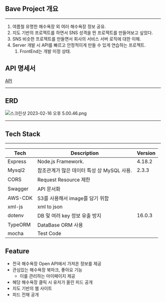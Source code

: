 ## Bave Project 개요

---

1. 여름철 유명한 해수욕장 외 여러 해수욕장 정보 공유.
2. 지도 기반의 프로젝트를 하면서 SNS 성격을 띈 프로젝트를 만들어보고 싶었다.
3. SNS 비슷한 프로젝트를 만들면서 회사의 서비스 서버 로직에 대한 이해.
4. Server 개발 시 API를 빠르고 안정적이게 만들 수 있게 연습하는 프로젝트.
   1. FrontEnd는 개발 미정 상태.

## API 명세서

[API](https://www.notion.so/313d3e091d1c4e5b90bbd441d6a8f043)

---

## ERD

![스크린샷 2023-02-16 오후 5.00.46.png](https://file.notion.so/f/s/ed62e811-5842-4caa-9d8b-5ccb5d172fc8/%E1%84%89%E1%85%B3%E1%84%8F%E1%85%B3%E1%84%85%E1%85%B5%E1%86%AB%E1%84%89%E1%85%A3%E1%86%BA_2023-02-16_%E1%84%8B%E1%85%A9%E1%84%92%E1%85%AE_5.00.46.png?id=abc365a9-b657-4c6a-9741-1e990aa50a51&table=block&spaceId=053b970c-3416-464d-9bb2-f3c9b9bc701a&expirationTimestamp=1680593638572&signature=S1_Dq508TnfOOw1zyDeAxnuGLeoDpvyb1eebfIu2rW4&downloadName=%E1%84%89%E1%85%B3%E1%84%8F%E1%85%B3%E1%84%85%E1%85%B5%E1%86%AB%E1%84%89%E1%85%A3%E1%86%BA+2023-02-16+%E1%84%8B%E1%85%A9%E1%84%92%E1%85%AE+5.00.46.png)

---

## Tech Stack

---

| Tech    | Description                                | Version |
| ------- | ------------------------------------------ | ------- |
| Express | Node.js Framework.                         | 4.18.2  |
| Mysql2  | 참조관계가 많은 데이터 특성 상 MySQL 사용. | 2.3.3   |
| CORS    | Request Resource 제한                      |         |
| Swagger | API 문서화                                 |         |
| AWS-CDK | S3를 사용해서 image를 담기 위함            |         |
| xml-js  | xml to json                                |         |
| dotenv  | DB 및 여러 key 정보 유출 방지              | 16.0.3  |
| TypeORM | DataBase ORM 사용                          |         |
| mocha   | Test Code                                  |         |

## Feature

- 전국 해수욕장 Open API에서 가져온 정보를 제공
- 관심있는 해수욕장 북마크, 좋아요 기능
  - 이를 관리하는 마이페이지 제공
- 해당 해수욕장 클릭 시 유저가 올린 피드 공개
- 지도 기반의 웹 사이트
- 피드 전채 공개
